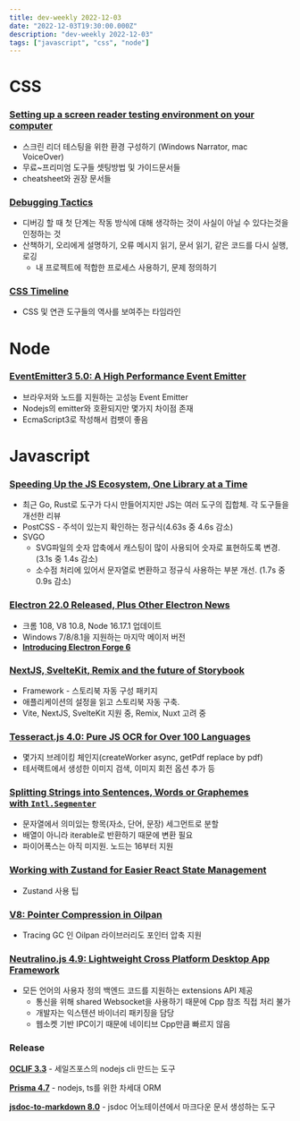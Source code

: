 ```yaml
---
title: dev-weekly 2022-12-03
date: "2022-12-03T19:30:00.000Z"
description: "dev-weekly 2022-12-03"
tags: ["javascript", "css", "node"]
---
```

# CSS

### **[Setting up a screen reader testing environment on your computer](https://www.sarasoueidan.com/blog/testing-environment-setup)**

- 스크린 리더 테스팅을 위한 환경 구성하기 (Windows Narrator, mac VoiceOver)
- 무료~프리미엄 도구들 셋팅방법 및 가이드문서들
- cheatsheet와 권장 문서들

### **[Debugging Tactics](https://addyosmani.com/blog/debugging-tactics)**

- 디버깅 할 때 첫 단계는 작동 방식에 대해 생각하는 것이 사실이 아닐 수 있다는것을 인정하는 것
- 산책하기, 오리에게 설명하기, 오류 메시지 읽기, 문서 읽기, 같은 코드를 다시 실행, 로깅
    - 내 프로젝트에 적합한 프로세스 사용하기, 문제 정의하기

### **[CSS Timeline](https://css-timeline.vercel.app/)**

- CSS 및 연관 도구들의 역사를 보여주는 타임라인

# Node

### **[EventEmitter3 5.0: A High Performance Event Emitter](https://github.com/primus/eventemitter3)**

- 브라우저와 노드를 지원하는 고성능 Event Emitter
- Nodejs의 emitter와 호환되지만 몇가지 차이점 존재
- EcmaScript3로 작성해서 컴팻이 좋음

# Javascript

### **[Speeding Up the JS Ecosystem, One Library at a Time](https://marvinh.dev/blog/speeding-up-javascript-ecosystem/)**

- 최근 Go, Rust로 도구가 다시 만들어지지만 JS는 여러 도구의 집합체. 각 도구들을 개선한 리뷰
- PostCSS - 주석이 있는지 확인하는 정규식(4.63s 중 4.6s 감소)
- SVGO
    - SVG파일의 숫자 압축에서 캐스팅이 많이 사용되어 숫자로 표현하도록 변경. (3.1s 중 1.4s 감소)
    - 소수점 처리에 있어서 문자열로 변환하고 정규식 사용하는 부분 개선. (1.7s 중 0.9s 감소)

### **[Electron 22.0 Released, Plus Other Electron News](https://www.electronjs.org/blog/electron-22-0)**

- 크롬 108, V8 10.8, Node 16.17.1 업데이트
- Windows 7/8/8.1을 지원하는 마지막 메이저 버전
- **[Introducing Electron Forge 6](https://www.electronjs.org/blog/forge-v6-release)**

### **[NextJS, SvelteKit, Remix and the future of Storybook](https://storybook.js.org/blog/framework-api/)**

- Framework - 스토리북 자동 구성 패키지
- 애플리케이션의 설정을 읽고 스토리북 자동 구축.
- Vite, NextJS, SvelteKit 지원 중, Remix, Nuxt 고려 중

### **[Tesseract.js 4.0: Pure JS OCR for Over 100 Languages](https://github.com/naptha/tesseract.js/releases/tag/v4.0.0)**

- 몇가지 브레이킹 체인지(createWorker async, getPdf replace by pdf)
- 테서랙트에서 생성한 이미지 검색, 이미지 회전 옵션 추가 등

### **[Splitting Strings into Sentences, Words or Graphemes with `Intl.Segmenter`](https://www.stefanjudis.com/today-i-learned/how-to-split-javascript-strings-with-intl-segmenter/)**

- 문자열에서 의미있는 항목(자소, 단어, 문장) 세그먼트로 분할
- 배열이 아니라 iterable로 반환하기 때문에 변환 필요
- 파이어폭스는 아직 미지원. 노드는 16부터 지원

### **[Working with Zustand for Easier React State Management](https://tkdodo.eu/blog/working-with-zustand)**

- Zustand 사용 팁

### **[V8: Pointer Compression in Oilpan](https://v8.dev/blog/oilpan-pointer-compression)**

- Tracing GC 인 Oilpan 라이브러리도 포인터 압축 지원

### **[Neutralino.js 4.9: Lightweight Cross Platform Desktop App Framework](https://github.com/neutralinojs/neutralinojs/releases/tag/v4.9.0)**

- 모든 언어의 사용자 정의 백엔드 코드를 지원하는 extensions API 제공
    - 통신을 위해 shared Websocket을 사용하기 때문에 Cpp 참조 직접 처리 불가
    - 개발자는 익스텐션 바이너리 패키징을 담당
    - 웹소켓 기반 IPC이기 때문에 네이티브 Cpp만큼 빠르지 않음

### **Release**

**[OCLIF 3.3](https://github.com/oclif/oclif)** - 세일즈포스의 nodejs cli 만드는 도구

**[Prisma 4.7](https://github.com/prisma/prisma/releases/tag/4.7.0)** - nodejs, ts를 위한 차세대 ORM

**[jsdoc-to-markdown 8.0](https://github.com/jsdoc2md/jsdoc-to-markdown)** - jsdoc 어노테이션에서 마크다운 문서 생성하는 도구